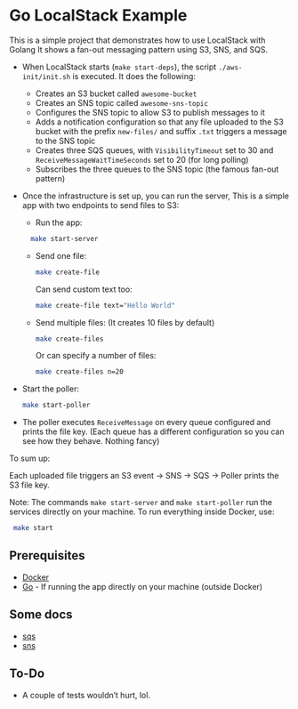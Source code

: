 # Go LocalStack Example

This is a simple project that demonstrates how to use LocalStack with Golang
It shows a fan-out messaging pattern using S3, SNS, and SQS.

- When LocalStack starts (`make start-deps`), the script `./aws-init/init.sh` is executed. It does the following:
  - Creates an S3 bucket called `awesome-bucket`
  - Creates an SNS topic called `awesome-sns-topic`
  - Configures the SNS topic to allow S3 to publish messages to it
  - Adds a notification configuration so that any file uploaded to the S3 bucket with the prefix `new-files/` and suffix `.txt` triggers a message to the SNS topic
  - Creates three SQS queues, with `VisibilityTimeout` set to 30 and `ReceiveMessageWaitTimeSeconds` set to 20 (for long polling)
  - Subscribes the three queues to the SNS topic (the famous fan-out pattern)

- Once the infrastructure is set up, you can run the server, This is a simple app with two endpoints to send files to S3:
  - Run the app:  

  ```bash
    make start-server
  ```

  - Send one file:  
  
    ```bash
    make create-file
    ```
  
    Can send custom text too:  
  
    ```bash
    make create-file text="Hello World"
  
    ```

  - Send multiple files: (It creates 10 files by default)  

    ```bash
    make create-files
    ```

    Or can specify a number of files:

    ```bash
    make create-files n=20
    ```

- Start the poller:

  ```bash
  make start-poller
  ```

- The poller executes `ReceiveMessage` on every queue configured and prints the file key. (Each queue has a different configuration so you can see how they behave. Nothing fancy)

To sum up:

Each uploaded file triggers an S3 event → SNS → SQS → Poller prints the S3 file key.

Note:
The commands `make start-server` and `make start-poller` run the services directly on your machine. To run everything inside Docker, use:

 ```bash
  make start
  ```  

## Prerequisites

- [Docker](https://www.docker.com/)
- [Go](https://golang.org/) - If running the app directly on your machine (outside Docker)

## Some docs

- [sqs](./docs/sqs.md)
- [sns](./docs/sns.md)

## To-Do

- A couple of tests wouldn’t hurt, lol.
